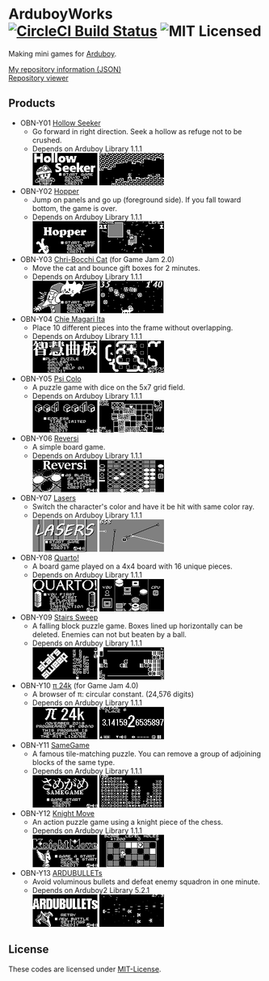 # ArduboyWorks [![CircleCI Build Status](https://circleci.com/gh/obono/ArduboyWorks.svg?style=shield)](https://circleci.com/gh/obono/ArduboyWorks) ![MIT Licensed](https://img.shields.io/badge/license-MIT-blue.svg)

Making mini games for [Arduboy](https://www.arduboy.com/).

[My repository information (JSON)](https://obono.github.io/ArduboyWorks/repo.json) \
[Repository viewer](https://obono.github.io/ArduboyWorks/?repo.json)

## Products

* OBN-Y01 [Hollow Seeker](https://community.arduboy.com/t/hollow-seeker-a-simple-action-game/2594)
  * Go forward in right direction. Seek a hollow as refuge not to be crushed.
  * Depends on Arduboy Library 1.1.1\
    ![title](docs/img/hollow1.gif) ![playing](docs/img/hollow2.gif)
* OBN-Y02 [Hopper](https://community.arduboy.com/t/hopper-a-simple-action-game/4293)
  * Jump on panels and go up (foreground side). If you fall toward bottom, the game is over.
  * Depends on Arduboy Library 1.1.1\
    ![title](docs/img/hopper1.gif) ![playing](docs/img/hopper2.gif)
* OBN-Y03 [Chri-Bocchi Cat](https://community.arduboy.com/t/chri-bocchi-cat-a-simple-action-game/4571) (for Game Jam 2.0)
  * Move the cat and bounce gift boxes for 2 minutes.
  * Depends on Arduboy Library 1.1.1\
    ![title](docs/img/chribocchi1.gif) ![playing](docs/img/chribocchi2.gif)
* OBN-Y04 [Chie Magari Ita](https://community.arduboy.com/t/chie-magari-ita-a-placing-puzzle-game/5178)
  * Place 10 different pieces into the frame without overlapping.
  * Depends on Arduboy Library 1.1.1\
    ![title](docs/img/chiemagari1.gif) ![playing](docs/img/chiemagari2.gif)
* OBN-Y05 [Psi Colo](https://community.arduboy.com/t/psi-colo-a-puzzle-game-with-dice/6148)
  * A puzzle game with dice on the 5x7 grid field.
  * Depends on Arduboy Library 1.1.1\
    ![title](docs/img/psicolo1.gif) ![playing](docs/img/psicolo2.gif)
* OBN-Y06 [Reversi](https://community.arduboy.com/t/reversi-a-simple-board-game/6754)
  * A simple board game.
  * Depends on Arduboy Library 1.1.1\
    ![title](docs/img/reversi1.gif) ![playing](docs/img/reversi2.gif)
* OBN-Y07 [Lasers](https://community.arduboy.com/t/lasers-a-simple-ikaruga-like-game/7310)
  * Switch the character's color and have it be hit with same color ray.
  * Depends on Arduboy Library 1.1.1\
    ![title](docs/img/lasers1.gif) ![playing](docs/img/lasers2.gif)
* OBN-Y08 [Quarto!](https://community.arduboy.com/t/quarto-an-abstract-strategy-board-game/8226)
  * A board game played on a 4x4 board with 16 unique pieces.
  * Depends on Arduboy Library 1.1.1\
    ![title](docs/img/quarto1.gif) ![playing](docs/img/quarto2.gif)
* OBN-Y09 [Stairs Sweep](https://community.arduboy.com/t/stairs-sweep-a-falling-block-puzzle-game/8259)
  * A falling block puzzle game. Boxes lined up horizontally can be deleted. Enemies can not but beaten by a ball.
  * Depends on Arduboy Library 1.1.1\
    ![title](docs/img/stairssweep1.gif) ![playing](docs/img/stairssweep2.gif)
* OBN-Y10 [π 24k](https://community.arduboy.com/t/pi-24k-a-browser-of-circular-constant/8290) (for Game Jam 4.0)
  * A browser of π: circular constant. (24,576 digits)
  * Depends on Arduboy Library 1.1.1\
    ![title](docs/img/pi24k1.gif) ![playing](docs/img/pi24k2.gif)
* OBN-Y11 [SameGame](https://community.arduboy.com/t/samegame-a-famous-tile-matching-puzzle/8407)
  * A famous tile-matching puzzle. You can remove a group of adjoining blocks of the same type.
  * Depends on Arduboy Library 1.1.1\
    ![title](docs/img/samegame1.gif) ![playing](docs/img/samegame2.gif)
* OBN-Y12 [Knight Move](https://community.arduboy.com/t/knight-move-a-puzzle-platform-game-using-knight/8587)
  * An action puzzle game using a knight piece of the chess.
  * Depends on Arduboy Library 1.1.1\
    ![title](docs/img/knightmove1.gif) ![playing](docs/img/knightmove2.gif)
* OBN-Y13 [ARDUBULLETs](https://community.arduboy.com/t/ardubullets-a-short-time-shmups-game/8684)
  * Avoid voluminous bullets and defeat enemy squadron in one minute.
  * Depends on Arduboy2 Library 5.2.1\
    ![title](docs/img/ardubullets1.gif) ![playing](docs/img/ardubullets2.gif)

## License

These codes are licensed under [MIT-License](LICENSE).

